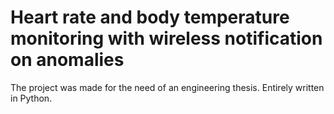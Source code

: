 # Heart rate and body temperature monitoring with wireless notification on anomalies

The project was made for the need of an engineering thesis. Entirely written in Python.